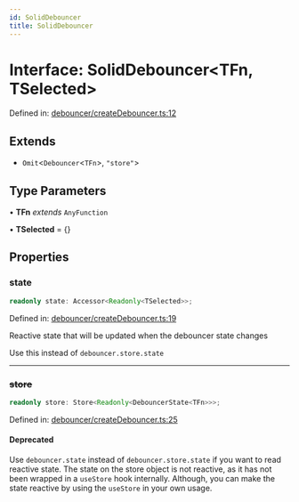 ```yaml
---
id: SolidDebouncer
title: SolidDebouncer
---
```


<!-- DO NOT EDIT: this page is autogenerated from the type comments -->

# Interface: SolidDebouncer\<TFn, TSelected\>

Defined in: [debouncer/createDebouncer.ts:12](https://github.com/TanStack/pacer/blob/main/packages/solid-pacer/src/debouncer/createDebouncer.ts#L12)

## Extends

- `Omit`\<`Debouncer`\<`TFn`\>, `"store"`\>

## Type Parameters

• **TFn** *extends* `AnyFunction`

• **TSelected** = \{\}

## Properties

### state

```ts
readonly state: Accessor<Readonly<TSelected>>;
```

Defined in: [debouncer/createDebouncer.ts:19](https://github.com/TanStack/pacer/blob/main/packages/solid-pacer/src/debouncer/createDebouncer.ts#L19)

Reactive state that will be updated when the debouncer state changes

Use this instead of `debouncer.store.state`

***

### ~~store~~

```ts
readonly store: Store<Readonly<DebouncerState<TFn>>>;
```

Defined in: [debouncer/createDebouncer.ts:25](https://github.com/TanStack/pacer/blob/main/packages/solid-pacer/src/debouncer/createDebouncer.ts#L25)

#### Deprecated

Use `debouncer.state` instead of `debouncer.store.state` if you want to read reactive state.
The state on the store object is not reactive, as it has not been wrapped in a `useStore` hook internally.
Although, you can make the state reactive by using the `useStore` in your own usage.
